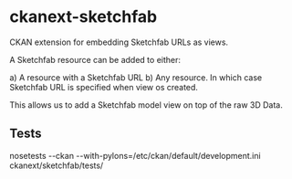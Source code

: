 ckanext-sketchfab
=============
CKAN extension for embedding Sketchfab URLs as views.

A Sketchfab resource can be added to either:

a) A resource with a Sketchfab URL
b) Any resource. In which case Sketchfab URL is specified when view os created. 

This allows us to add a Sketchfab model view on top of the raw 3D Data. 

Tests
-----
nosetests --ckan --with-pylons=/etc/ckan/default/development.ini ckanext/sketchfab/tests/